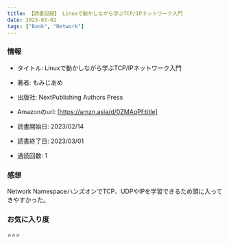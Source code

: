 ```yaml
---
title: 【読書記録】 Linuxで動かしながら学ぶTCP/IPネットワーク入門
date: 2023-03-02
tags: ["Book", "Network"]
---
```


### 情報
- タイトル: Linuxで動かしながら学ぶTCP/IPネットワーク入門
- 著者: もみじあめ
- 出版社: NextPublishing Authors Press
- Amazonのurl: [https://amzn.asia/d/0ZMAqPf:title]

- 読書開始日: 2023/02/14
- 読書終了日: 2023/03/01
- 通読回数: 1

### 感想
Network NamespaceハンズオンでTCP、UDPやIPを学習できるため頭に入ってきやすかった。

### お気に入り度
⭐️⭐️⭐️